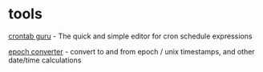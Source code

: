# tools

[crontab guru](https://crontab.guru/) - The quick and simple editor for cron schedule expressions  

[epoch converter](https://www.epochconverter.com/) - convert to and from epoch / unix timestamps, and other date/time calculations
